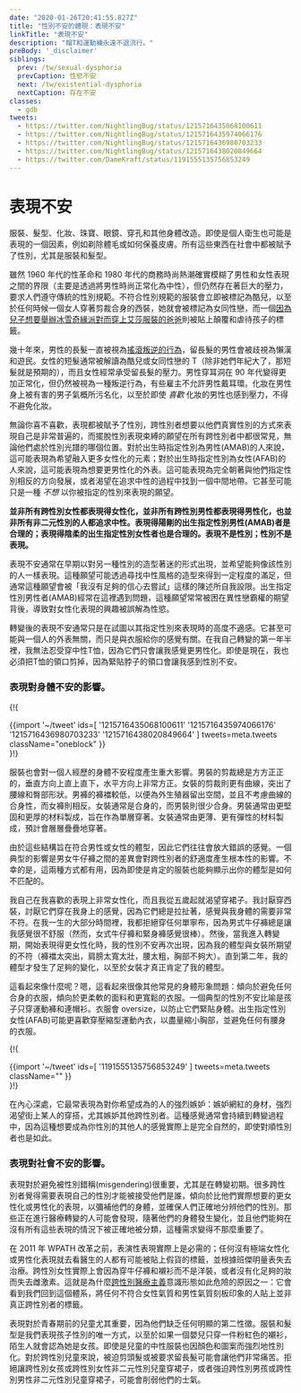 ```yaml
---
date: "2020-01-26T20:41:55.827Z"
title: "性別不安的體現：表現不安"
linkTitle: "表現不安"
description: "帽T和運動褲永遠不退流行。"
preBody: '_disclaimer'
siblings:
  prev: /tw/sexual-dysphoria
  prevCaption: 性慾不安
  next: /tw/existential-dysphoria
  nextCaption: 存在不安
classes:
  - gdb
tweets:
  - https://twitter.com/NightlingBug/status/1215716435068100611
  - https://twitter.com/NightlingBug/status/1215716435974066176
  - https://twitter.com/NightlingBug/status/1215716436980703233
  - https://twitter.com/NightlingBug/status/1215716438020849664
  - https://twitter.com/DameKraft/status/1191555135756853249
---
```


<!-- # Presentational Dysphoria -->

# 表現不安

<!-- Clothes. Hair. Makeup. Jewelry. Glasses. Piercings and other body modifications. Even personal hygiene can be a factor of presentation, such as the shaving of body hair or how you take care of your skin. All of these things are gendered in society, clothing and hair especially. -->

服裝、髮型、化妝、珠寶、眼鏡、穿孔和其他身體改造。即使是個人衛生也可能是表現的一個因素，例如剃除體毛或如何保養皮膚。所有這些東西在社會中都被賦予了性別，尤其是服裝和髮型。


<!-- While the sexual revolution of the 1960s and the business fashion craze of the 80s did wonders for blurring the gap between masculine and feminine presentation (largely by normalizing masc fashion as androgynous), there are still enormous pressures to conform to traditional gender norms. Gender non-conforming dress is so instantly marked as queer that any time a woman wears a tailored suit she is marked as a lesbian, and a dad who [puts on an Elsa costume because his son wants to have a Frozen party](https://twitter.com/cbsnews/status/1088441623846023168?lang=en) is labeled as subversive and abusing his child. -->

雖然 1960 年代的性革命和 1980 年代的商務時尚熱潮確實模糊了男性和女性表現之間的界限（主要是透過將男性時尚正常化為中性），但仍然存在著巨大的壓力，要求人們遵守傳統的性別規範。不符合性別規範的服裝會立即被標記為酷兒，以至於任何時候一個女人穿著剪裁合身的西裝，她就會被標記為女同性戀，而一個[因為兒子想要舉辦冰雪奇緣派對而穿上艾莎服裝的爸爸](https://twitter.com/cbsnews/status/1088441623846023168?lang=en)則被貼上顛覆和虐待孩子的標籤。

<!-- Long hair on men has been seen as [an act of rocker rebellion](https://www.youtube.com/watch?v=3w7CrxLj36I) for decades, and men with long hair get discriminated against as being layabouts and bums. Short hair on women is often read as queer or butch (unless they're old, then it's expected), and women are often pressured to keep their hair long. Pierced ears on men became somewhat more normalized in the 90s, but are still seen as an act of rebellion, and some employers won't allow men to wear earrings. Makeup on men is so stigmatized by toxic masculinity that even men who *like* makeup feel pressured to avoid it. -->

幾十年來，男性的長髮一直被視為[搖滾叛逆的行為](https://www.youtube.com/watch?v=3w7CrxLj36I)，留長髮的男性會被歧視為懶漢和遊民。女性的短髮通常被解讀為酷兒或女同性戀的 T（除非她們年紀大了，那短髮就是預期的），而且女性經常承受留長髮的壓力。男性穿耳洞在 90 年代變得更加正常化，但仍然被視為一種叛逆行為，有些雇主不允許男性戴耳環。化妝在男性身上被有害的男子氣概所污名化，以至於即使 *喜歡* 化妝的男性也感到壓力，不得不避免化妝。

<!-- Like it or not, presentation is gendered, and it is extremely common for trans people to want to present themselves in the fashion of their true gender, and a desire to be free of the shackles of gendered presentation is common among all trans people, regardless of where they sit on the gender spectrum. For AMAB individuals they may manifest as a wish to incorporate more feminine elements; for AFABs it may manifest as a want for a more masculine appearance. This may come as a full push towards the opposite of their assigned gender, or a desire to seek a middle-ground in pursuit of androgyny. It may even simply be a wish to *not* present as your assigned gender. -->

無論你喜不喜歡，表現都被賦予了性別，跨性別者想要以他們真實性別的方式來表現自己是非常普遍的，而擺脫性別表現束縛的願望在所有跨性別者中都很常見，無論他們處於性別光譜的哪個位置。對於出生時指定性別為男性(AMAB)的人來說，這可能表現為希望融入更多女性化的元素；對於出生時指定性別為女性(AFAB)的人來說，這可能表現為想要更男性化的外表。這可能表現為完全朝著與他們指定性別相反的方向發展，或者渴望在追求中性的過程中找到一個中間地帶。它甚至可能只是一種 *不想* 以你被指定的性別來表現的願望。


<!-- **Not all transfems present feminine, not all transmascs present masculine, and not all non-binary people seek androgyny. Butch AMAB trans people are valid; femme AFAB trans people are valid. Presentation is not gender; gender is not presentation.** -->

**並非所有跨性別女性都表現得女性化，並非所有跨性別男性都表現得男性化，也並非所有非二元性別的人都追求中性。表現得陽剛的出生指定性別男性(AMAB)者是合理的；表現得陰柔的出生指定性別女性者也是合理的。表現不是性別；性別不是表現。**

<!-- Presentational dysphoria typically appears early on in the form of a fascination with the styling of another gender, and a wish to be able to present as people of that gender do. That desire may be fulfilled somewhat by seeking out styling that is unisex, but typically that wish is self-gatekept by statements of "I'm not confident enough to attempt that." AMABs often run into issue here where this desire often gets trapped behind heteronormative expectations, causing an interest in feminine presentation to be misinterpreted as sexual desire. -->

表現不安通常在早期以對另一種性別的造型著迷的形式出現，並希望能夠像該性別的人一樣表現。這種願望可能透過尋找中性風格的造型來得到一定程度的滿足，但通常這種願望會被「我沒有足夠的信心去嘗試」這樣的陳述所自我設限。出生指定性別男性者(AMAB)經常在這裡遇到問題，這種願望常常被困在異性戀霸權的期望背後，導致對女性化表現的興趣被誤解為性慾。

<!-- Post-transition presentational dysphoria is usually simply a case of high discomfort when attempting to present as one's assigned gender. It may not even be about how one looks, but just the way the clothing makes you feel. For the first year and a half of my own transition I could not bear to wear unisex t-shirts because they just made me feel more masculine. Even now I have to cut the collars out of them because the close neck makes me feel dysphoric. -->

轉變後的表現不安通常只是在試圖以其指定性別來表現時的高度不適感。它甚至可能與一個人的外表無關，而只是與衣服給你的感覺有關。在我自己轉變的第一年半裡，我無法忍受穿中性T恤，因為它們只會讓我感覺更男性化。即使是現在，我也必須把T恤的領口剪掉，因為緊貼脖子的領口會讓我感到性別不安。

<!-- ### Presentation's Effect on Physical Dysphoria. -->

### 表現對身體不安的影響。

{!{ <div class="gutter">{{import '~/tweet' ids=[
  '1215716435068100611'
  '1215716435974066176'
  '1215716436980703233'
  '1215716438020849664'
] tweets=meta.tweets className="oneblock" }}</div> }!}

<!-- Clothing can also play a major role in the level of physical dysphoria a person experiences. Men's clothing is always cut very boxy, straight up and down on the vertical and very square in the horizontal. Women's clothing is cut for more curves, accentuating waistlines and hip shape. Men's pants feature a lower crotch to make room for external genitals, and no fitting for curves, where women's bottoms are the opposite. Women's clothing is often form fitting, where men's clothing is rarely form fitting at all. Men's clothing is often made of sturdier and thicker materials, meant to be worn as a single layer. Women's clothing is often made of thinner and stretchier materials, expected to be layered together. -->

服裝也會對一個人經歷的身體不安程度產生重大影響。男裝的剪裁總是方方正正的，垂直方向上直上直下，水平方向上非常方正。女裝的剪裁則更有曲線，突出了腰線和臀部形狀。男褲的褲襠較低，以便為外生殖器留出空間，並且不考慮曲線的合身性，而女褲則相反。女裝通常是合身的，而男裝則很少合身。男裝通常由更堅固和更厚的材料製成，旨在作為單層穿著。女裝通常由更薄、更有彈性的材料製成，預計會層層疊疊地穿著。

<!-- Because these structures are meant to fit the masculine or feminine forms, they tend to amplify the sensation of wrongness. A classic effect is the way that the difference between men's and women's jeans can have a radical effect on a trans person's comfort level. Unfortunately this works both ways, as even affirming clothing can reveal how your shape is a mismatch. -->

由於這些結構旨在符合男性或女性的體型，因此它們往往會放大錯誤的感覺。一個典型的影響是男女牛仔褲之間的差異會對跨性別者的舒適度產生根本性的影響。不幸的是，這兩種方式都有用，因為即使是肯定的服裝也能夠顯示出你的體型是如何不匹配的。

<!-- I, myself, am very feminine in my preferred presentation, and I've had a longing to wear dresses from when I was just five years old. I abhorred wearing suits, hating the way they fit on my body, since they always tugged in ways that felt very incorrect for what my body needed. I refused to wear any denim for most of my life because men's jeans always felt so incorrect (women's jeans and leggings, however, feel amazing). Then as I entered into transition and began to present more female, my dysphoria struck again in the ways my body did not conform to what women's clothing was expecting (too much in the crotch, too wide and bulky in the shoulders, too large in the waist, not large enough in the chest). It wasn't until the second year that I had experienced enough change in my shape to where women's clothing was properly affirming of my shape. -->

我自己在我喜歡的表現上非常女性化，而且我從五歲起就渴望穿裙子。我討厭穿西裝，討厭它們穿在我身上的感覺，因為它們總是拉扯著，感覺與我身體的需要非常不符。在我一生的大部分時間裡，我都拒絕穿任何單寧布，因為男式牛仔褲總是讓我感覺很不舒服（然而，女式牛仔褲和緊身褲感覺很棒）。然後，當我進入轉變期，開始表現得更女性化時，我的性別不安再次出現，因為我的體型與女裝所期望的不符（褲襠太突出，肩膀太寬太壯，腰太粗，胸部不夠大）。直到第二年，我的體型才發生了足夠的變化，以至於女裝才真正肯定了我的體型。

<!-- What does this look like? Well, it looks a lot like other common body image issues: a tendency to avoid anything form fitting, leaning towards softer fabrics and baggier clothes. A classic gender dysphoria trope is the kid who wears nothing but sweatpants and hoodies. Clothes will be oversized in order to keep them from hugging the body. AFABs may prefer to wear compressing sports bras in order to minimize their chests, and avoid anything with a tight waistline. -->

這看起來像什麼呢？嗯，這看起來很像其他常見的身體形象問題：傾向於避免任何合身的衣服，傾向於更柔軟的面料和更寬鬆的衣服。一個典型的性別不安比喻是孩子只穿運動褲和連帽衫。衣服會 oversize，以防止它們緊貼身體。出生指定性別女性(AFAB)可能更喜歡穿壓縮型運動內衣，以盡量縮小胸部，並避免任何有腰身的衣服。


{!{ <div class="gutter">{{import '~/tweet' ids=[
  '1191555135756853249'
] tweets=meta.tweets className="" }}</div> }!}

<!-- Internally it most often manifests as intense jealousy of the people you wish you could be: jealousy over an influencer's body shape, a strong desire for the outfit of a person on the street, and most especially envy of other trans people. This feeling often persists well into transition, because this sensation of wanting to be other people of your gender is actually completely natural, even for cis people. -->

在內心深處，它最常表現為對你希望成為的人的強烈嫉妒：嫉妒網紅的身材，強烈渴望街上某人的穿搭，尤其嫉妒其他跨性別者。這種感覺通常會持續到轉變過程中，因為這種想要成為你性別的其他人的感覺實際上是完全自然的，即使對順性別者也是如此。

<!-- ### Presentation's Effect on Social Dysphoria. -->

### 表現對社會不安的影響。

<!-- Presentation can be important for avoiding misgendering, especially early in transition. A lot of trans people feel a need to perform their gender in order to be accepted for who they are, leaning in to feminine or masculine presentation more than they actually would like in order to make up for their body and ensure that people gender them correctly. Those pursuing medical transition may find this need becomes less important as their bodies change and they become able to be gendered correctly without all of the performance. -->

表現對於避免被性別錯稱(misgendering)很重要，尤其是在轉變初期。很多跨性別者覺得需要表現自己的性別才能被接受他們是誰，傾向於比他們實際想要的更女性化或男性化的表現，以彌補他們的身體，並確保人們正確地分辨他們的性別。那些正在進行醫療轉變的人可能會發現，隨著他們的身體發生變化，並且他們能夠在沒有所有這些表現的情況下被正確地被分類，這種需求變得不那麼重要了。

<!-- Performative presentation was practically required prior to the reformation of WPATH in 2011; anyone who showed up to a doctors appointment without extreme feminine or masculine presentation risked be labeled a fake and losing their treatment under the Harry Benjamin Scale. Trans women actually would lose their estrogen simply for wearing jeans and a blouse instead of a dress, or for not putting on enough makeup. This is one of the reasons why [transmedicalist](https://en.wikipedia.org/wiki/Transmedicalism) ideology is so dangerous: it would see us returning to this system, labeling anyone who doesn't meet stereotypical views of femininity and masculinity as not actually transgender. -->

在 2011 年 WPATH 改革之前，表演性表現實際上是必需的；任何沒有極端女性化或男性化表現就去看醫生的人都有可能被貼上假貨的標籤，並根據班傑明量表失去治療。跨性別女性實際上會因為穿牛仔褲和襯衫而不是洋裝，或者沒有化足夠的妝而失去雌激素。這就是為什麼[跨性別醫療主義](https://en.wikipedia.org/wiki/Transmedicalism)意識形態如此危險的原因之一：它會看到我們回到這個體系，將任何不符合女性氣質和男性氣質刻板印象的人貼上並非真正跨性別者的標籤。

<!-- Presentation is especially important among prepubescent children, as they lack any significant secondary sexual characteristics. Clothing and hair are the only ways we have to show the gender of a child, so much so that if a baby simply wears a pink shirt, strangers assume it is a girl. Even unisex clothing for kids is strongly gendered by way of colors and graphics. For trans children, it can be extremely distressing to be either forced to cut their hair or required to grow it out. Denying dresses to a trans girl or transfeminine non-binary child, or forcing them onto a trans boy or transmasculine non-binary child, can be debilitating to their morale. -->

表現對於青春期前的兒童尤其重要，因為他們缺乏任何明顯的第二性徵。服裝和髮型是我們表現孩子性別的唯一方式，以至於如果一個嬰兒只穿一件粉紅色的襯衫，陌生人就會認為她是女孩。即使是兒童的中性服裝也因顏色和圖案而強烈地性別化。對於跨性別兒童來說，被迫剪頭髮或被要求留長髮可能會讓他們非常痛苦。拒絕讓跨性別女孩或跨性別女性非二元性別兒童穿裙子，或者強迫跨性別男孩或跨性別男性非二元性別兒童穿裙子，可能會削弱他們的士氣。
